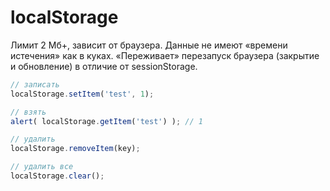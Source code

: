 # localStorage

Лимит 2 Мб+, зависит от браузера. Данные не имеют «времени истечения» как в куках. «Переживает» перезапуск браузера (закрытие и обновление) в отличие от sessionStorage.

```js
// записать
localStorage.setItem('test', 1);

// взять
alert( localStorage.getItem('test') ); // 1

// удалить
localStorage.removeItem(key);

// удалить все
localStorage.clear();
```
